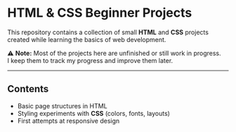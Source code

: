 # HTML & CSS Beginner Projects

This repository contains a collection of small **HTML** and **CSS** projects created while learning the basics of web development.  

⚠️ **Note:** Most of the projects here are unfinished or still work in progress.  
I keep them to track my progress and improve them later.

---

## Contents
- Basic page structures in HTML  
- Styling experiments with **CSS** (colors, fonts, layouts)  
- First attempts at responsive design
